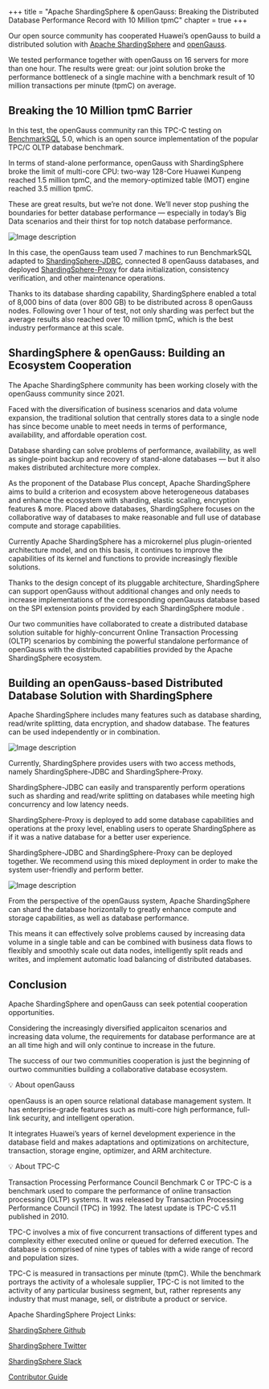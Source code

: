 +++ 
title = "Apache ShardingSphere & openGauss: Breaking the Distributed Database Performance Record with 10 Million tpmC"
chapter = true 
+++

Our open source community has cooperated Huawei’s openGauss to build a distributed solution with [Apache ShardingSphere](https://shardingsphere.apache.org/) and [openGauss](https://opengauss.org/en/).

We tested performance together with openGauss on 16 servers for more than one hour. The results were great: our joint solution broke the performance bottleneck of a single machine with a benchmark result of 10 million transactions per minute (tpmC) on average.


## Breaking the 10 Million tpmC Barrier
In this test, the openGauss community ran this TPC-C testing on [BenchmarkSQL](https://www.postgresql.org/message-id/CAGBW59f9q2Y4v-B3D8gje3xUsWz2Z-WaK9wYx4%3DhCY1zN%3D7%2BBQ%40mail.gmail.com) 5.0, which is an open source implementation of the popular TPC/C OLTP database benchmark.

In terms of stand-alone performance, openGauss with ShardingSphere broke the limit of multi-core CPU: two-way 128-Core Huawei Kunpeng reached 1.5 million tpmC, and the memory-optimized table (MOT) engine reached 3.5 million tpmC.

These are great results, but we’re not done. We’ll never stop pushing the boundaries for better database performance — especially in today’s Big Data scenarios and their thirst for top notch database performance.

![Image description](https://dev-to-uploads.s3.amazonaws.com/uploads/articles/tz0oyppd6vh7l1466ug5.png)

In this case, the openGauss team used 7 machines to run BenchmarkSQL adapted to [ShardingSphere-JDBC](https://shardingsphere.apache.org/document/current/en/overview/#shardingsphere-jdbc), connected 8 openGauss databases, and deployed [ShardingSphere-Proxy](https://shardingsphere.apache.org/document/current/en/overview/#shardingsphere-jdbc) for data initialization, consistency verification, and other maintenance operations.

Thanks to its database sharding capability, ShardingSphere enabled a total of 8,000 bins of data (over 800 GB) to be distributed across 8 openGauss nodes. Following over 1 hour of test, not only sharding was perfect but the average results also reached over 10 million tpmC, which is the best industry performance at this scale.


## ShardingSphere & openGauss: Building an Ecosystem Cooperation

The Apache ShardingSphere community has been working closely with the openGauss community since 2021.

Faced with the diversification of business scenarios and data volume expansion, the traditional solution that centrally stores data to a single node has since become unable to meet needs in terms of performance, availability, and affordable operation cost.

Database sharding can solve problems of performance, availability, as well as single-point backup and recovery of stand-alone databases — but it also makes distributed architecture more complex.

As the proponent of the Database Plus concept, Apache ShardingSphere aims to build a criterion and ecosystem above heterogeneous databases and enhance the ecosystem with sharding, elastic scaling, encryption features & more. Placed above databases, ShardingSphere focuses on the collaborative way of databases to make reasonable and full use of database compute and storage capabilities.

Currently Apache ShardingSphere has a microkernel plus plugin-oriented architecture model, and on this basis, it continues to improve the capabilities of its kernel and functions to provide increasingly flexible solutions.

Thanks to the design concept of its pluggable architecture, ShardingSphere can support openGauss without additional changes and only needs to increase implementations of the corresponding openGauss database based on the SPI extension points provided by each ShardingSphere module .

Our two communities have collaborated to create a distributed database solution suitable for highly-concurrent Online Transaction Processing (OLTP) scenarios by combining the powerful standalone performance of openGauss with the distributed capabilities provided by the Apache ShardingSphere ecosystem.


## Building an openGauss-based Distributed Database Solution with ShardingSphere
Apache ShardingSphere includes many features such as database sharding, read/write splitting, data encryption, and shadow database. The features can be used independently or in combination.

![Image description](https://dev-to-uploads.s3.amazonaws.com/uploads/articles/jq8uhm2w25yk8r3n8xvh.png)

Currently, ShardingSphere provides users with two access methods, namely ShardingSphere-JDBC and ShardingSphere-Proxy.

ShardingSphere-JDBC can easily and transparently perform operations such as sharding and read/write splitting on databases while meeting high concurrency and low latency needs.

ShardingSphere-Proxy is deployed to add some database capabilities and operations at the proxy level, enabling users to operate ShardingSphere as if it was a native database for a better user experience.

ShardingSphere-JDBC and ShardingSphere-Proxy can be deployed together. We recommend using this mixed deployment in order to make the system user-friendly and perform better.


![Image description](https://dev-to-uploads.s3.amazonaws.com/uploads/articles/nla348ta7qgxuwa8ghb6.png)

From the perspective of the openGauss system, Apache ShardingSphere can shard the database horizontally to greatly enhance compute and storage capabilities, as well as database performance.

This means it can effectively solve problems caused by increasing data volume in a single table and can be combined with business data flows to flexibly and smoothly scale out data nodes, intelligently split reads and writes, and implement automatic load balancing of distributed databases.


## Conclusion
Apache ShardingSphere and openGauss can seek potential cooperation opportunities.

Considering the increasingly diversified applicaiton scenarios and increasing data volume, the requirements for database performance are at an all time high and will only continue to increase in the future.

The success of our two communities cooperation is just the beginning of ourtwo communities building a collaborative database ecosystem.

💡 About openGauss

openGauss is an open source relational database management system. It has enterprise-grade features such as multi-core high performance, full-link security, and intelligent operation.

It integrates Huawei’s years of kernel development experience in the database field and makes adaptations and optimizations on architecture, transaction, storage engine, optimizer, and ARM architecture.

💡 About TPC-C

Transaction Processing Performance Council Benchmark C or TPC-C is a benchmark used to compare the performance of online transaction processing (OLTP) systems. It was released by Transaction Processing Performance Council (TPC) in 1992. The latest update is TPC-C v5.11 published in 2010.

TPC-C involves a mix of five concurrent transactions of different types and complexity either executed online or queued for deferred execution. The database is comprised of nine types of tables with a wide range of record and population sizes.

TPC-C is measured in transactions per minute (tpmC). While the benchmark portrays the activity of a wholesale supplier, TPC-C is not limited to the activity of any particular business segment, but, rather represents any industry that must manage, sell, or distribute a product or service.


Apache ShardingSphere Project Links:

[ShardingSphere Github](https://github.com/apache/shardingsphere/issues?page=1&q=is%3Aopen+is%3Aissue+label%3A%22project%3A+OpenForce+2022%22)

[ShardingSphere Twitter](https://twitter.com/ShardingSphere)

[ShardingSphere Slack](https://join.slack.com/t/apacheshardingsphere/shared_invite/zt-sbdde7ie-SjDqo9~I4rYcR18bq0SYTg)

[Contributor Guide](https://shardingsphere.apache.org/community/cn/contribute/)
